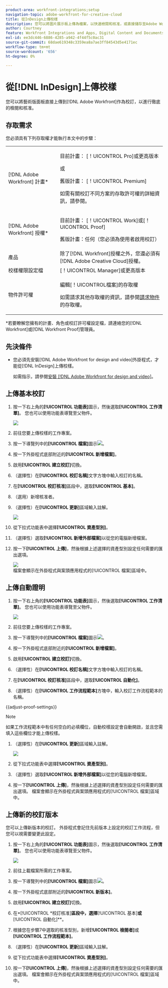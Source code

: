 ```yaml
---
product-area: workfront-integrations;setup
navigation-topic: adobe-workfront-for-creative-cloud
title: 從InDesign上傳校樣
description: 您可以將圖片展示板上傳為檔案，以快速檢閱和核准，或直接儲存至Adobe Workfront。
author: Courtney
feature: Workfront Integrations and Apps, Digital Content and Documents
exl-id: ee3dc446-6886-4285-a942-4f44f5c0ac31
source-git-commit: 68dae619348c3359ea8a7ae3ff84543d5e4171ec
workflow-type: tm+mt
source-wordcount: '656'
ht-degree: 0%

---
```


# 從[!DNL InDesign]上傳校樣

您可以將藝術版面板直接上傳到[!DNL Adobe Workfront]作為校訂，以進行徹底的檢閱和核准。

## 存取需求

您必須具有下列存取權才能執行本文中的步驟：

<table style="table-layout:auto"> 
 <col> 
 <col> 
 <tbody> 
 <tr> 
   <td role="rowheader">[!DNL Adobe Workfront] 計畫*</td> 
   <td> <p>目前計畫： [！UICONTROL Pro]或更高版本</p> <p>或</p> <p>舊版計畫： [！UICONTROL Premium]</p> <p>如需有關校訂不同方案的存取許可權的詳細資訊，請參閱。</p> </td> 
  </tr> 
  <tr> 
   <td role="rowheader">[!DNL Adobe Workfront] 授權*</td> 
   <td> <p>目前計畫： [！UICONTROL Work]或[！UICONTROL Proof]</p> <p>舊版計畫：任何（您必須為使用者啟用校訂）</p> </td> 
  </tr> 
  <tr> 
   <td role="rowheader">產品</td> 
   <td>除了[!DNL Workfront]授權之外，您還必須有[!DNL Adobe Creative Cloud]授權。</td> 
  </tr> 
  <tr> 
   <td role="rowheader">校樣權限設定檔 </td> 
   <td>[！UICONTROL Manager]或更高版本</td> 
  </tr> 
  <tr> 
   <td role="rowheader">物件許可權</td> 
   <td> <p>編輯[！UICONTROL檔案]的存取權</p> <p>如需請求其他存取權的資訊，請參閱<a href="../../workfront-basics/grant-and-request-access-to-objects/request-access.md" class="MCXref xref">請求物件</a>的存取權。</p> </td> 
  </tr> 
 </tbody> 
</table>

&#42;若要瞭解您擁有的計畫、角色或校訂許可權設定檔，請連絡您的[!DNL Workfront]或[!DNL Workfront Proof]管理員。

## 先決條件

* 您必須先安裝[!DNL Adobe Workfront for design and video]外掛程式，才能從[!DNL InDesign]上傳校樣。

  如需指示，請參閱[安裝 [!DNL Adobe Workfront for design and video]](/help/quicksilver/workfront-integrations-and-apps/adobe-workfront-for-creative-cloud/wf-install-cc.md)。

## 上傳基本校訂

1. 按一下右上角的&#x200B;**[!UICONTROL 功能表]**&#x200B;圖示，然後選取&#x200B;**[!UICONTROL 工作清單]**。 您也可以使用功能表導覽至父物件。

   ![](assets/go-back-to-work-list-350x314.png)

1. 前往您要上傳校樣的工作專案。
1. 按一下導覽列中的&#x200B;**[!UICONTROL 檔案]**&#x200B;圖示![](assets/documents.png)。
1. 按一下外掛程式底部附近的&#x200B;**[!UICONTROL 新增檔案]**。
1. 啟用&#x200B;**[!UICONTROL 建立校訂]**&#x200B;切換。
1. （選擇性）在&#x200B;**[!UICONTROL 校訂名稱]**&#x200B;文字方塊中輸入校訂的名稱。
1. 在&#x200B;**[!UICONTROL 校訂核准]**&#x200B;區段中，選取&#x200B;**[!UICONTROL 基本]**。
1. （選用）新增核准者。
1. （選擇性）在&#x200B;**[!UICONTROL 更新]**&#x200B;區域輸入註解。

   ![](assets/add-comment.png)

1. 從下拉式功能表中選擇&#x200B;**[!UICONTROL 資產型別]**。

1. （選擇性）選取&#x200B;**[!UICONTROL 新增外部檔案]**&#x200B;以從您的電腦新增檔案。
1. 按一下&#x200B;**[!UICONTROL 上傳]**，然後根據上述選擇的資產型別設定任何需要的匯出選項。

   ![](assets/plugin-files-350x307.png)\
   檔案會顯示在外掛程式與案頭應用程式的[!UICONTROL 檔案]區域中。


## 上傳自動證明

1. 按一下右上角的&#x200B;**[!UICONTROL 功能表]**&#x200B;圖示，然後選取&#x200B;**[!UICONTROL 工作清單]**。 您也可以使用功能表導覽至父物件。

   ![](assets/go-back-to-work-list-350x314.png)

1. 前往您要上傳校樣的工作專案。
1. 按一下導覽列中的&#x200B;**[!UICONTROL 檔案]**&#x200B;圖示![](assets/documents.png)。

1. 按一下外掛程式底部附近的&#x200B;**[!UICONTROL 新增檔案]**。
1. 啟用&#x200B;**[!UICONTROL 建立校訂]**&#x200B;切換。
1. （選擇性）在&#x200B;**[!UICONTROL 校訂名稱]**&#x200B;文字方塊中輸入校訂的名稱。
1. 在&#x200B;**[!UICONTROL 校訂核准]**&#x200B;區段中，選取&#x200B;**[!UICONTROL 自動化]**。
1. （選擇性）在&#x200B;**[!UICONTROL 工作流程範本]**&#x200B;方塊中，輸入校訂工作流程範本的名稱。

{{adjust-proof-settings}}

>[!NOTE]
>
> 如果工作流程範本中有任何空白的必填欄位，自動校樣設定會自動開啟，並且您需填入這些欄位才能上傳校樣。


1. （選擇性）在&#x200B;**[!UICONTROL 更新]**&#x200B;區域輸入註解。

   ![](assets/add-comment-automated-approval.png)

1. 從下拉式功能表中選擇&#x200B;**[!UICONTROL 資產型別]**。
1. （選擇性）選取&#x200B;**[!UICONTROL 新增外部檔案]**&#x200B;以從您的電腦新增檔案。
1. 按一下&#x200B;**[!UICONTROL 上傳]**，然後根據上述選擇的資產型別設定任何需要的匯出選項。
檔案會顯示在外掛程式與案頭應用程式的[!UICONTROL 檔案]區域中。

## 上傳新的校訂版本

您可以上傳新版本的校訂。 外掛程式會記住先前版本上設定的校訂工作流程，但您可以視需要變更此設定。

1. 按一下右上角的&#x200B;**[!UICONTROL 功能表]**&#x200B;圖示，然後選取&#x200B;**[!UICONTROL 工作清單]**。 您也可以使用功能表導覽至父物件。

   ![](assets/go-back-to-work-list-350x314.png)

1. 前往上載檔案所需的工作專案。
1. 按一下導覽列中的&#x200B;**[!UICONTROL 檔案]**&#x200B;圖示![](assets/documents.png)。

1. 按一下外掛程式底部附近的&#x200B;**[!UICONTROL 新版本]**。
1. 啟用&#x200B;**[!UICONTROL 建立校訂]**&#x200B;切換。

1. 在&#x200B;*[!UICONTROL *校訂核准]**區段中，選擇&#x200B;**[!UICONTROL 基本]**&#x200B;或&#x200B;**[!UICONTROL 自動化]**。

1. 根據您在步驟7中選取的核准型別，新增&#x200B;**[!UICONTROL 檢閱者]**&#x200B;或&#x200B;**[!UICONTROL 工作流程範本]**。

1. （選擇性）在&#x200B;**[!UICONTROL 更新]**&#x200B;區域輸入註解。
1. 從下拉式功能表中選擇&#x200B;**[!UICONTROL 資產型別]**。
1. 按一下&#x200B;**[!UICONTROL 上傳]**，然後根據上述選擇的資產型別設定任何需要的匯出選項。
檔案會顯示在外掛程式與案頭應用程式的[!UICONTROL 檔案]區域中。
